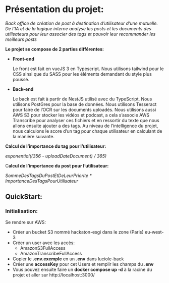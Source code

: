 # Présentation du projet:

*Back office de création de post à destination d’utilisateur d’une mutuelle. De l’IA et de la logique interne analyse les posts et les documents des utilisateurs pour leur associer des tags et pouvoir leur recommander les meilleurs posts*

**Le projet se compose de 2 parties différentes:**

- **Front-end**

    Le front est fait en vueJS 3 en Typescript. Nous utilisons tailwind pour le CSS ainsi que du SASS pour les éléments demandant du style plus poussé.

- **Back-end**

	Le back est fait à partir de NestJS utilisé avec du TypeScript. Nous utilisons PostGres pour la base de données. Nous utilisons Tesseract pour faire de l’OCR sur les documents uploadés. Nous utilisons aussi AWS S3 pour stocker les vidéos  et podcast, a cela s’associe AWS Transcribe pour analyser ces fichiers et en ressortir du texte que nous allons ensuite ajouter a des tags. Au niveau de l’intelligence du projet, nous calculons le score d’un tag pour chaque utilisateur en calculant de la manière suivante. 

**Calcul de l’importance du tag pour l’utilisateur:**

*exponential((356 - uploadDateDocument) / 365)*

C**alcul de l’importance du post pour l’utilisateur:** 

*SommeDesTagsDuPostEtDeLeurPriorite * ImportanceDesTagsPourUtilisateur*

## QuickStart:
### Initialisation:
Se rendre sur AWS:
- Créer un bucket S3 nommé hackaton-esgi dans le zone (Paris) eu-west-3
- Créer un user avec les accès:
    - AmazonS3FullAccess
    - AmazonTranscribeFullAccess
- Copier le **.env.exemple** en un **.env** dans luciole-back
- Créer une **accessKey** pour cet Users et remplir les champs du **.env**
- Vous pouvez ensuite faire un **docker compose up -d** à la racine du projet et aller sur http://localhost:3000/
